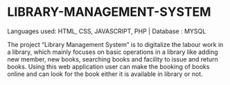 # LIBRARY-MANAGEMENT-SYSTEM
Languages used: HTML, CSS, JAVASCRIPT, PHP | 
Database      : MYSQL

The  project  “Library Management System”  is to digitalize the labour work in a library, which mainly focuses on basic operations in  a  library  like  adding  new  member,  new  books, searching books and facility to issue and return books. Using this web application user can make the booking of books online and can look for the book either it is available in library or not.
